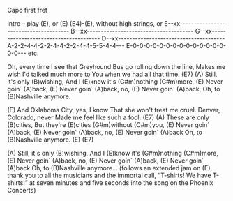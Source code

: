 Capo first fret

Intro – play (E), 
or (E)  (E4)-(E), without high strings,
or
E--xx--------------------------------------
B--xx--------------------------------------
G--xx--------------------------------------
D--xx--------------------------------------
A-2-2-4-4-2-2-4-4-2-2-4-4-5-5-4-4---
E-0-0-0-0-0-0-0-0-0-0-0-0-0-0-0-0---  etc.

Oh, every time I see that Greyhound 
Bus go rolling down the line,
Makes me wish I'd talked much more to 
You when we had all that time. (E7)
(A) Still, it's only (B)wishing,
And I (E)know it's (G#m)nothing (C#m)more,
(E) Never goin´ (A)back,
(E) Never goin´ (A)back, no,
(E) Never goin´ (A)back, 
Oh, to (B)Nashville anymore.

(E) And Oklahoma City, yes, I know 
That she won't treat me cruel.
Denver, Colorado, never 
Made me feel like such a fool. (E7)
(A) These are only (B)cities,
But they're (E)cities (G#m)without (C#m)you,
(E) Never goin´ (A)back,
(E) Never goin´ (A)back, no,
(E) Never goin´ (A)back 
Oh, to (B)Nashville anymore.
(E)                                         (E7) 

(A) Still, it's only (B)wishing,
And I (E)know it's (G#m)nothing (C#m)more,
(E) Never goin´ (A)back, no,
(E) Never goin´ (A)back,
(E) Never goin´ (A)back 
Oh, to (B)Nashville anymore...
(follows an extended jam on (E), thank you to all the musicians 
and the immortal call, “T-shirts! We have T-shirts!”
at seven minutes and five seconds into the song on the Phoenix Concerts)

